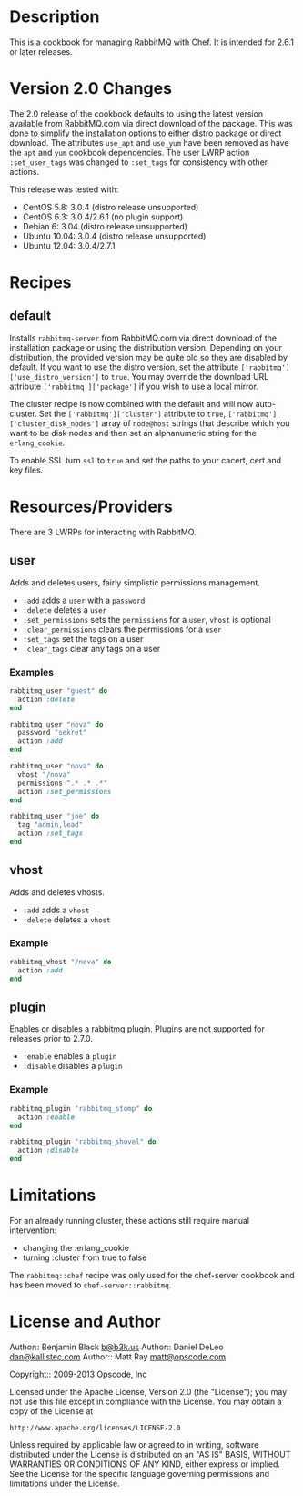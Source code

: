 Description
===========
This is a cookbook for managing RabbitMQ with Chef. It is intended for 2.6.1 or later releases.

Version 2.0 Changes
===================
The 2.0 release of the cookbook defaults to using the latest version available from RabbitMQ.com via direct download of the package. This was done to simplify the installation options to either distro package or direct download. The attributes `use_apt` and `use_yum` have been removed as have the `apt` and `yum` cookbook dependencies. The user LWRP action `:set_user_tags` was changed to `:set_tags` for consistency with other actions.

This release was tested with:
* CentOS 5.8: 3.0.4 (distro release unsupported)
* CentOS 6.3: 3.0.4/2.6.1 (no plugin support)
* Debian 6: 3.04 (distro release unsupported)
* Ubuntu 10.04: 3.0.4 (distro release unsupported)
* Ubuntu 12.04: 3.0.4/2.7.1

Recipes
=======
default
-------
Installs `rabbitmq-server` from RabbitMQ.com via direct download of the installation package or using the distribution version. Depending on your distribution, the provided version may be quite old so they are disabled by default. If you want to use the distro version, set the attribute `['rabbitmq']['use_distro_version']` to `true`. You may override the download URL attribute `['rabbitmq']['package']` if you wish to use a local mirror.

The cluster recipe is now combined with the default and will now auto-cluster. Set the `['rabbitmq']['cluster']` attribute to `true`, `['rabbitmq']['cluster_disk_nodes']` array of `node@host` strings that describe which you want to be disk nodes and then set an alphanumeric string for the `erlang_cookie`.

To enable SSL turn `ssl` to `true` and set the paths to your cacert, cert and key files.

Resources/Providers
===================
There are 3 LWRPs for interacting with RabbitMQ.

user
----
Adds and deletes users, fairly simplistic permissions management.

- `:add` adds a `user` with a `password`
- `:delete` deletes a `user`
- `:set_permissions` sets the `permissions` for a `user`, `vhost` is optional
- `:clear_permissions` clears the permissions for a `user`
- `:set_tags` set the tags on a user
- `:clear_tags` clear any tags on a user

### Examples
``` ruby
rabbitmq_user "guest" do
  action :delete
end

rabbitmq_user "nova" do
  password "sekret"
  action :add
end

rabbitmq_user "nova" do
  vhost "/nova"
  permissions ".* .* .*"
  action :set_permissions
end

rabbitmq_user "joe" do
  tag "admin,lead"
  action :set_tags
end
```

vhost
-----
Adds and deletes vhosts.

- `:add` adds a `vhost`
- `:delete` deletes a `vhost`

### Example
``` ruby
rabbitmq_vhost "/nova" do
  action :add
end
```

plugin
-----
Enables or disables a rabbitmq plugin. Plugins are not supported for releases prior to 2.7.0.

- `:enable` enables a `plugin`
- `:disable` disables a `plugin`

### Example
``` ruby
rabbitmq_plugin "rabbitmq_stomp" do
  action :enable
end

rabbitmq_plugin "rabbitmq_shovel" do
  action :disable
end
```

Limitations
===========
For an already running cluster, these actions still require manual intervention:
- changing the :erlang_cookie
- turning :cluster from true to false

The `rabbitmq::chef` recipe was only used for the chef-server cookbook and has been moved to `chef-server::rabbitmq`.

License and Author
==================

Author:: Benjamin Black <b@b3k.us>
Author:: Daniel DeLeo <dan@kallistec.com>
Author:: Matt Ray <matt@opscode.com>

Copyright:: 2009-2013 Opscode, Inc

Licensed under the Apache License, Version 2.0 (the "License");
you may not use this file except in compliance with the License.
You may obtain a copy of the License at

    http://www.apache.org/licenses/LICENSE-2.0

Unless required by applicable law or agreed to in writing, software
distributed under the License is distributed on an "AS IS" BASIS,
WITHOUT WARRANTIES OR CONDITIONS OF ANY KIND, either express or implied.
See the License for the specific language governing permissions and
limitations under the License.
